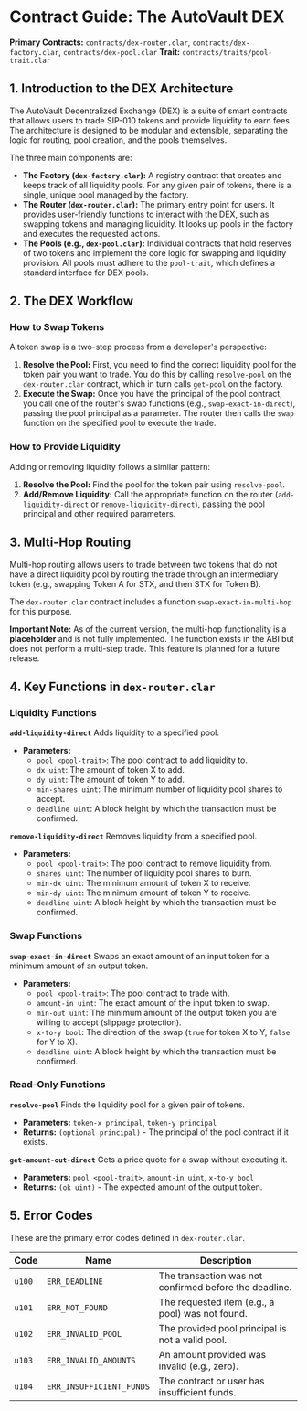# Contract Guide: The AutoVault DEX

**Primary Contracts:** `contracts/dex-router.clar`, `contracts/dex-factory.clar`, `contracts/dex-pool.clar`
**Trait:** `contracts/traits/pool-trait.clar`

## 1. Introduction to the DEX Architecture

The AutoVault Decentralized Exchange (DEX) is a suite of smart contracts that allows users to trade SIP-010 tokens and provide liquidity to earn fees. The architecture is designed to be modular and extensible, separating the logic for routing, pool creation, and the pools themselves.

The three main components are:

-   **The Factory (`dex-factory.clar`):** A registry contract that creates and keeps track of all liquidity pools. For any given pair of tokens, there is a single, unique pool managed by the factory.
-   **The Router (`dex-router.clar`):** The primary entry point for users. It provides user-friendly functions to interact with the DEX, such as swapping tokens and managing liquidity. It looks up pools in the factory and executes the requested actions.
-   **The Pools (e.g., `dex-pool.clar`):** Individual contracts that hold reserves of two tokens and implement the core logic for swapping and liquidity provision. All pools must adhere to the `pool-trait`, which defines a standard interface for DEX pools.

## 2. The DEX Workflow

### How to Swap Tokens

A token swap is a two-step process from a developer's perspective:

1.  **Resolve the Pool:** First, you need to find the correct liquidity pool for the token pair you want to trade. You do this by calling `resolve-pool` on the `dex-router.clar` contract, which in turn calls `get-pool` on the factory.
2.  **Execute the Swap:** Once you have the principal of the pool contract, you call one of the router's swap functions (e.g., `swap-exact-in-direct`), passing the pool principal as a parameter. The router then calls the `swap` function on the specified pool to execute the trade.

### How to Provide Liquidity

Adding or removing liquidity follows a similar pattern:

1.  **Resolve the Pool:** Find the pool for the token pair using `resolve-pool`.
2.  **Add/Remove Liquidity:** Call the appropriate function on the router (`add-liquidity-direct` or `remove-liquidity-direct`), passing the pool principal and other required parameters.

## 3. Multi-Hop Routing

Multi-hop routing allows users to trade between two tokens that do not have a direct liquidity pool by routing the trade through an intermediary token (e.g., swapping Token A for STX, and then STX for Token B).

The `dex-router.clar` contract includes a function `swap-exact-in-multi-hop` for this purpose.

**Important Note:** As of the current version, the multi-hop functionality is a **placeholder** and is not fully implemented. The function exists in the ABI but does not perform a multi-step trade. This feature is planned for a future release.

## 4. Key Functions in `dex-router.clar`

### Liquidity Functions

**`add-liquidity-direct`**
Adds liquidity to a specified pool.
-   **Parameters:**
    -   `pool <pool-trait>`: The pool contract to add liquidity to.
    -   `dx uint`: The amount of token X to add.
    -   `dy uint`: The amount of token Y to add.
    -   `min-shares uint`: The minimum number of liquidity pool shares to accept.
    -   `deadline uint`: A block height by which the transaction must be confirmed.

**`remove-liquidity-direct`**
Removes liquidity from a specified pool.
-   **Parameters:**
    -   `pool <pool-trait>`: The pool contract to remove liquidity from.
    -   `shares uint`: The number of liquidity pool shares to burn.
    -   `min-dx uint`: The minimum amount of token X to receive.
    -   `min-dy uint`: The minimum amount of token Y to receive.
    -   `deadline uint`: A block height by which the transaction must be confirmed.

### Swap Functions

**`swap-exact-in-direct`**
Swaps an exact amount of an input token for a minimum amount of an output token.
-   **Parameters:**
    -   `pool <pool-trait>`: The pool contract to trade with.
    -   `amount-in uint`: The exact amount of the input token to swap.
    -   `min-out uint`: The minimum amount of the output token you are willing to accept (slippage protection).
    -   `x-to-y bool`: The direction of the swap (`true` for token X to Y, `false` for Y to X).
    -   `deadline uint`: A block height by which the transaction must be confirmed.

### Read-Only Functions

**`resolve-pool`**
Finds the liquidity pool for a given pair of tokens.
-   **Parameters:** `token-x principal`, `token-y principal`
-   **Returns:** `(optional principal)` - The principal of the pool contract if it exists.

**`get-amount-out-direct`**
Gets a price quote for a swap without executing it.
-   **Parameters:** `pool <pool-trait>`, `amount-in uint`, `x-to-y bool`
-   **Returns:** `(ok uint)` - The expected amount of the output token.

## 5. Error Codes

These are the primary error codes defined in `dex-router.clar`.

| Code   | Name                     | Description                                      |
| ------ | ------------------------ | ------------------------------------------------ |
| `u100` | `ERR_DEADLINE`           | The transaction was not confirmed before the deadline. |
| `u101` | `ERR_NOT_FOUND`          | The requested item (e.g., a pool) was not found. |
| `u102` | `ERR_INVALID_POOL`       | The provided pool principal is not a valid pool. |
| `u103` | `ERR_INVALID_AMOUNTS`    | An amount provided was invalid (e.g., zero).     |
| `u104` | `ERR_INSUFFICIENT_FUNDS` | The contract or user has insufficient funds.     |
